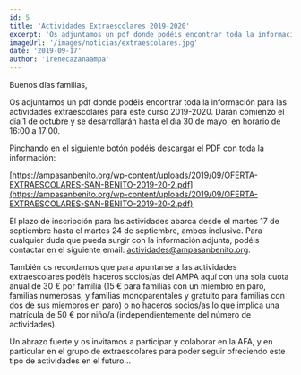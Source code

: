 ```yaml
---
id: 5
title: 'Actividades Extraescolares 2019-2020'
excerpt: 'Os adjuntamos un pdf donde podéis encontrar toda la información para las actividades extraescolares para este curso 2019-2020.'
imageUrl: '/images/noticias/extraescolares.jpg'
date: '2019-09-17'
author: 'irenecazanaampa'
---
```


Buenos días familias,

Os adjuntamos un pdf donde podéis encontrar toda la información para las actividades extraescolares para este curso 2019-2020. Darán comienzo el día 1 de octubre y se desarrollarán hasta el día 30 de mayo, en horario de 16:00 a 17:00.

Pinchando en el siguiente botón podéis descargar el PDF con toda la información:

[https://ampasanbenito.org/wp-content/uploads/2019/09/OFERTA-EXTRAESCOLARES-SAN-BENITO-2019-20-2.pdf](https://ampasanbenito.org/wp-content/uploads/2019/09/OFERTA-EXTRAESCOLARES-SAN-BENITO-2019-20-2.pdf)

El plazo de inscripción para las actividades abarca desde el martes 17 de septiembre hasta el martes 24 de septiembre, ambos inclusive. Para cualquier duda que pueda surgir con la información adjunta, podéis contactar en el siguiente email: actividades@ampasanbenito.org.

También os recordamos que para apuntarse a las actividades extraescolares podéis haceros socios/as del AMPA aquí con una sola cuota anual de 30 € por familia (15 € para familias con un miembro en paro, familias numerosas, y familias monoparentales y gratuito para familias con dos de sus miembros en paro) o no haceros socios/as lo que implica una matrícula de 50 € por niño/a (independientemente del número de actividades).

Un abrazo fuerte y os invitamos a participar y colaborar en la AFA, y en particular en el grupo de extraescolares para poder seguir ofreciendo este tipo de actividades en el futuro…